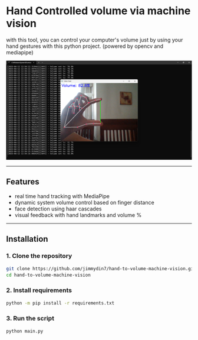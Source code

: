 # Hand Controlled volume via machine vision

with this tool, you can control your computer's volume just by using your hand gestures with this python project. (powered by opencv and mediapipe)

![Hand to Volume Demo](assets/demo.png)

---

## Features

- real time hand tracking with MediaPipe
- dynamic system volume control based on finger distance
- face detection using haar cascades
- visual feedback with hand landmarks and volume %

---

## Installation

### 1. Clone the repository

```bash
git clone https://github.com/jimmydin7/hand-to-volume-machine-vision.git
cd hand-to-volume-machine-vision
```

### 2. Install requirements

```bash
python -m pip install -r requirements.txt
```

### 3. Run the script

```bash
python main.py
```
